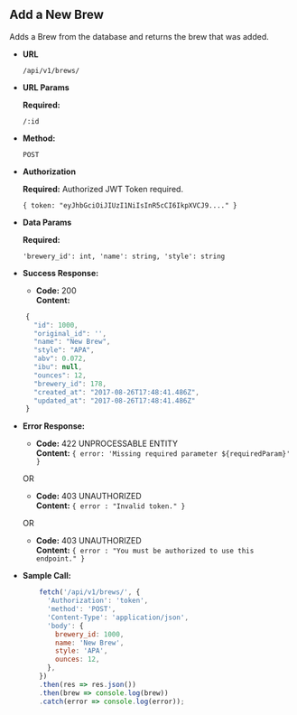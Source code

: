 **Add a New Brew**
----
  Adds a Brew from the database and returns the brew that was added.

* **URL**

  `/api/v1/brews/`

* **URL Params**

  **Required:**
  
  `/:id`

* **Method:**

  `POST`
  
*  **Authorization**

   **Required:**
    Authorized JWT Token required.
   
   `{ token: "eyJhbGciOiJIUzI1NiIsInR5cCI6IkpXVCJ9...." }`

* **Data Params**

   **Required:**
 
   `'brewery_id': int, 'name': string, 'style': string`

* **Success Response:**

  * **Code:** 200 <br />
    **Content:** 
    
```javascript
    {
      "id": 1000,
      "original_id": '',
      "name": "New Brew",
      "style": "APA",
      "abv": 0.072,
      "ibu": null,
      "ounces": 12,
      "brewery_id": 178,
      "created_at": "2017-08-26T17:48:41.486Z",
      "updated_at": "2017-08-26T17:48:41.486Z"
    }
```
 
* **Error Response:**

  * **Code:** 422 UNPROCESSABLE ENTITY <br />
    **Content:** `{ error: 'Missing required parameter ${requiredParam}' }`

  OR

  * **Code:** 403 UNAUTHORIZED <br />
    **Content:** `{ error : "Invalid token." }`
    
  OR

  * **Code:** 403 UNAUTHORIZED <br />
    **Content:** `{ error : "You must be authorized to use this endpoint." }`

* **Sample Call:**

  ```javascript
      fetch('/api/v1/brews/', {
        'Authorization': 'token',
        'method': 'POST',
        'Content-Type': 'application/json',
        'body': {
          brewery_id: 1000,
          name: 'New Brew',
          style: 'APA',
          ounces: 12,
        },
      })
      .then(res => res.json())
      .then(brew => console.log(brew))
      .catch(error => console.log(error));
  ```
